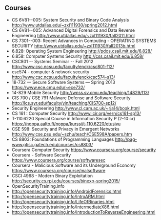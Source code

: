 ## Courses

* CS 6V81--005: System Security and Binary Code Analysis http://www.utdallas.edu/~zxl111930/spring2012.html
* CS 6V81--005: Advanced Digital Forensics and Data Reverse Engineering http://www.utdallas.edu/~zxl111930/fall2011.html 
* CS 7301--003: Recent Advances in Computing - OPERATING SYSTEMS SECURITY http://www.utdallas.edu/~zxl111930/fall2013b.html 
* 6.828: Operating System Engineering http://pdos.csail.mit.edu/6.828/
* 6.858: Computer Systems Security http://css.csail.mit.edu/6.858/
* CSC801 -- Systems Seminar -- Fall 2012 http://www.csc.ncsu.edu/faculty/enck/csc801-f12/
* csc574 - computer & network security http://www.csc.ncsu.edu/faculty/enck/csc574-s13/ 
* 18-732 — Secure Software Systems — Spring 2013 https://www.ece.cmu.edu/~ece732/
* 14-829 Mobile Security http://wnss.sv.cmu.edu/teaching/14829/f13/
* CIS 700 / CSE 791 Malware Defense and Software Security  http://lcs.syr.edu/faculty/yin/teaching/CIS700-sp12/
* Security Engineering http://www.cl.cam.ac.uk/~rja14/book.html
* CS 161 : Computer Security http://www.icir.org/vern/cs161-sp13/
* T-110.6220 Special Course in Information Security P (2-10 cr) https://noppa.aalto.fi/noppa/kurssi/t-110.6220/etusivu
* CSE 598:  Security and Privacy in Emergent Networks http://www.cse.psu.edu/~szhu/teach/CSE598A/papers.htm
* CS 8803: Foundations of Programming Languages http://pag-www.gtisc.gatech.edu/courses/cs8803/
* Coursera Computer Security https://www.coursera.org/course/security
* Coursera - Software Security https://www.coursera.org/course/softwaresec
* Coursera - Malicious Software and its Underground Economy https://www.coursera.org/course/malsoftware
* CSCI 4968 - Modern Binary Exploitation http://security.cs.rpi.edu/courses/binexp-spring2015/
* OpenSecurityTraining.info
* http://opensecuritytraining.info/AndroidForensics.html
* http://opensecuritytraining.info/IntroARM.html
* http://opensecuritytraining.info/LifeOfBinaries.html
* http://opensecuritytraining.info/IntermediateX86.html
* http://opensecuritytraining.info/IntroductionToReverseEngineering.html

   
